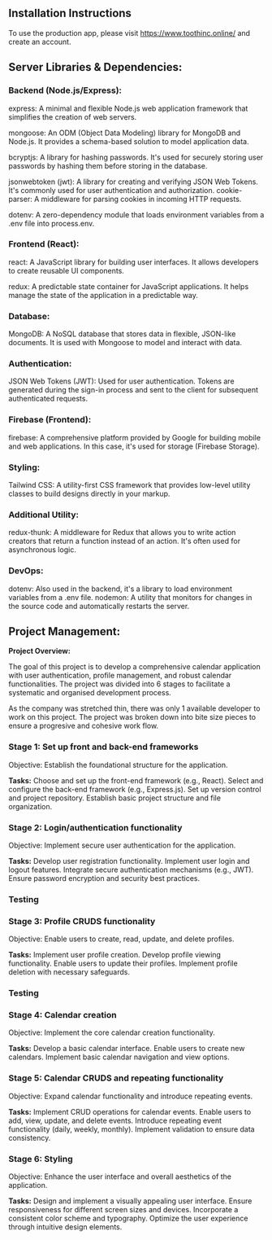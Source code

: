 ## Installation Instructions

To use the production app, please visit https://www.toothinc.online/ and create an account. 

## Server Libraries & Dependencies:

### Backend (Node.js/Express):
express: A minimal and flexible Node.js web application framework that simplifies the creation of web servers.

mongoose: An ODM (Object Data Modeling) library for MongoDB and Node.js. It provides a schema-based solution to model application data.

bcryptjs: A library for hashing passwords. It's used for securely storing user passwords by hashing them before storing in the database.

jsonwebtoken (jwt): A library for creating and verifying JSON Web Tokens. It's commonly used for user authentication and authorization.
cookie-parser: A middleware for parsing cookies in incoming HTTP requests.

dotenv: A zero-dependency module that loads environment variables from a .env file into process.env.

### Frontend (React):
react: A JavaScript library for building user interfaces. It allows developers to create reusable UI components.

redux: A predictable state container for JavaScript applications. It helps manage the state of the application in a predictable way.

### Database:
MongoDB: A NoSQL database that stores data in flexible, JSON-like documents. It is used with Mongoose to model and interact with data.

### Authentication:
JSON Web Tokens (JWT): Used for user authentication. Tokens are generated during the sign-in process and sent to the client for subsequent authenticated requests.

### Firebase (Frontend):
firebase: A comprehensive platform provided by Google for building mobile and web applications. In this case, it's used for storage (Firebase Storage).

### Styling:
Tailwind CSS: A utility-first CSS framework that provides low-level utility classes to build designs directly in your markup.

### Additional Utility:
redux-thunk: A middleware for Redux that allows you to write action creators that return a function instead of an action. It's often used for asynchronous logic.

### DevOps:
dotenv: Also used in the backend, it's a library to load environment variables from a .env file.
nodemon: A utility that monitors for changes in the source code and automatically restarts the server.

## Project Management:

**Project Overview:**

The goal of this project is to develop a comprehensive calendar application with user authentication, profile management, and robust calendar functionalities. The project was divided into 6 stages to facilitate a systematic and organised development process.

As the company was stretched thin, there was only 1 available developer to work on this project. The project was broken down into bite size pieces to ensure a progresive and cohesive work flow.

### Stage 1: Set up front and back-end frameworks
Objective: Establish the foundational structure for the application.

**Tasks:**
Choose and set up the front-end framework (e.g., React).
Select and configure the back-end framework (e.g., Express.js).
Set up version control and project repository.
Establish basic project structure and file organization.

### Stage 2: Login/authentication functionality
Objective: Implement secure user authentication for the application.

**Tasks:**
Develop user registration functionality.
Implement user login and logout features.
Integrate secure authentication mechanisms (e.g., JWT).
Ensure password encryption and security best practices.

### Testing



### Stage 3: Profile CRUDS functionality
Objective: Enable users to create, read, update, and delete profiles.

**Tasks:**
Implement user profile creation.
Develop profile viewing functionality.
Enable users to update their profiles.
Implement profile deletion with necessary safeguards.

### Testing

### Stage 4: Calendar creation
Objective: Implement the core calendar creation functionality.

**Tasks:**
Develop a basic calendar interface.
Enable users to create new calendars.
Implement basic calendar navigation and view options.

### Stage 5: Calendar CRUDS and repeating functionality
Objective: Expand calendar functionality and introduce repeating events.

**Tasks:**
Implement CRUD operations for calendar events.
Enable users to add, view, update, and delete events.
Introduce repeating event functionality (daily, weekly, monthly).
Implement validation to ensure data consistency.

### Stage 6: Styling
Objective: Enhance the user interface and overall aesthetics of the application.

**Tasks:**
Design and implement a visually appealing user interface.
Ensure responsiveness for different screen sizes and devices.
Incorporate a consistent color scheme and typography.
Optimize the user experience through intuitive design elements.